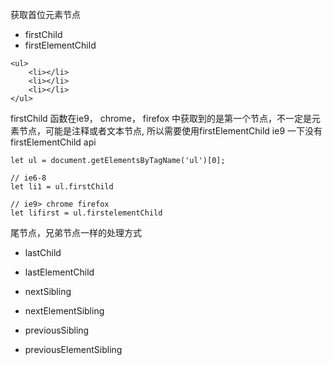 获取首位元素节点
* firstChild
* firstElementChild

```
<ul>
	<li></li>
	<li></li>
	<li></li>
</ul>
```

firstChild 函数在ie9， chrome， firefox 中获取到的是第一个节点，不一定是元素节点，可能是注释或者文本节点, 所以需要使用firstElementChild
ie9 一下没有 firstElementChild api

```
let ul = document.getElementsByTagName('ul')[0];

// ie6-8
let li1 = ul.firstChild

// ie9> chrome firefox
let lifirst = ul.firstelementChild
```

尾节点，兄弟节点一样的处理方式
* lastChild
* lastElementChild

* nextSibling
* nextElementSibling

* previousSibling
* previousElementSibling


